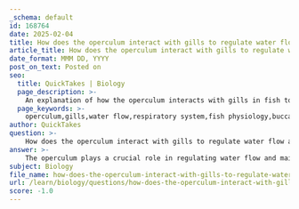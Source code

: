 ```yaml
---
_schema: default
id: 168764
date: 2025-02-04
title: How does the operculum interact with gills to regulate water flow and maintain pressure?
article_title: How does the operculum interact with gills to regulate water flow and maintain pressure?
date_format: MMM DD, YYYY
post_on_text: Posted on
seo:
  title: QuickTakes | Biology
  page_description: >-
    An explanation of how the operculum interacts with gills in fish to regulate water flow and maintain pressure for effective respiration.
  page_keywords: >-
    operculum,gills,water flow,respiratory system,fish physiology,buccal pumping,opercular pumping,gas exchange,pressure regulation,aquatic adaptation
author: QuickTakes
question: >-
    How does the operculum interact with gills to regulate water flow and maintain pressure?
answer: >-
    The operculum plays a crucial role in regulating water flow and maintaining pressure in fish, which is essential for effective respiration. Here’s a detailed explanation of how the operculum interacts with the gills to facilitate these processes:\n\n### Mechanism of Operculum Movement\n\n1. **Buccal and Opercular Pumping**: Fish utilize a dual mechanism known as buccal pumping and opercular pumping to manage water flow over their gills. When a fish opens its mouth, it creates a negative pressure in the buccal cavity, which draws water in. At the same time, the operculum remains closed, allowing pressure to build in the gill chamber. This pressure difference is critical for ensuring that water flows over the gills efficiently.\n\n2. **Water Flow Regulation**: As the fish closes its mouth after taking in water, it simultaneously lowers the operculum. This action creates a pressure differential that facilitates the movement of water over the gills. The operculum can also be raised to help maintain pressure in the gill chamber, ensuring continuous water flow even when the fish is not actively swimming. This is particularly important for species that may not be constantly in motion, as it allows them to extract oxygen from the water effectively.\n\n3. **Pressure Dynamics**: The operculum's movement is integral to maintaining the necessary pressure for water flow. When the operculum is raised, it allows water to exit the gill chamber, which helps to maintain a consistent flow of water over the gill filaments. This is similar to how human lungs operate, where pressure changes facilitate the movement of air in and out.\n\n### Summary of Functions\n\n- **Protection**: The operculum serves as a protective cover for the gills, shielding them from physical damage and environmental hazards.\n- **Facilitation of Gas Exchange**: By regulating water flow, the operculum ensures that oxygen-rich water passes over the gills, allowing for efficient gas exchange where oxygen is absorbed and carbon dioxide is expelled.\n- **Adaptation to Environment**: The operculum's ability to control water flow is particularly advantageous in varying aquatic environments, enabling fish to adapt to different levels of water movement and oxygen availability.\n\nIn conclusion, the operculum is not just a protective structure; it is a vital component of the fish's respiratory system, working in concert with the gills to optimize gas exchange and maintain the necessary pressure dynamics for effective respiration. Understanding this interaction is essential for studying fish biology and their adaptations to aquatic life.
subject: Biology
file_name: how-does-the-operculum-interact-with-gills-to-regulate-water-flow-and-maintain-pressure.md
url: /learn/biology/questions/how-does-the-operculum-interact-with-gills-to-regulate-water-flow-and-maintain-pressure
score: -1.0
---
```


&nbsp;